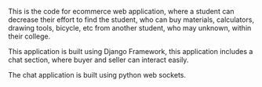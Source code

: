 This is the code for ecommerce web application, where a student can decrease their effort to find the student, who can buy materials, calculators, drawing tools, bicycle, etc from another student, who may unknown, within their college.

This application is built using Django Framework, this application includes a chat section, where buyer and seller can interact easily.

The chat application is built using python web sockets.
